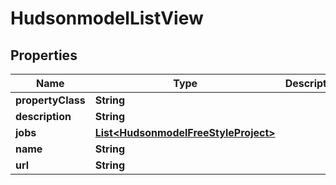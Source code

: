 
# HudsonmodelListView

## Properties
Name | Type | Description | Notes
------------ | ------------- | ------------- | -------------
**propertyClass** | **String** |  |  [optional]
**description** | **String** |  |  [optional]
**jobs** | [**List&lt;HudsonmodelFreeStyleProject&gt;**](HudsonmodelFreeStyleProject.md) |  |  [optional]
**name** | **String** |  |  [optional]
**url** | **String** |  |  [optional]



